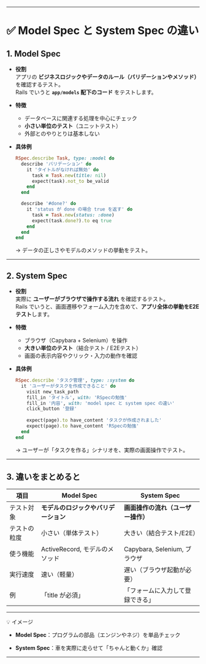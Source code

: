 
---

# ✅ Model Spec と System Spec の違い

## 1. **Model Spec**

- **役割**  
    アプリの **ビジネスロジックやデータのルール（バリデーションやメソッド）** を確認するテスト。  
    Rails でいうと **`app/models` 配下のコード** をテストします。
    
- **特徴**
    
    - データベースに関連する処理を中心にチェック
    - **小さい単位のテスト**（ユニットテスト）
    - 外部とのやりとりは基本しない
        
- **具体例**
    
    ```ruby
    RSpec.describe Task, type: :model do
      describe 'バリデーション' do
        it 'タイトルがなければ無効' do
          task = Task.new(title: nil)
          expect(task).not_to be_valid
        end
      end
    
      describe '#done?' do
        it 'status が done の場合 true を返す' do
          task = Task.new(status: :done)
          expect(task.done?).to eq true
        end
      end
    end
    ```
    
    → データの正しさやモデルのメソッドの挙動をテスト。
    

---

## 2. **System Spec**

- **役割**  
    実際に **ユーザーがブラウザで操作する流れ** を確認するテスト。  
    Rails でいうと、画面遷移やフォーム入力を含めて、**アプリ全体の挙動をE2Eテスト**します。
    
- **特徴**
    
    - ブラウザ（Capybara + Selenium）を操作
    - **大きい単位のテスト**（結合テスト / E2Eテスト）
    - 画面の表示内容やクリック・入力の動作を確認
        
- **具体例**
    
    ```ruby
    RSpec.describe 'タスク管理', type: :system do
      it 'ユーザーがタスクを作成できること' do
        visit new_task_path
        fill_in 'タイトル', with: 'RSpecの勉強'
        fill_in '内容', with: 'model spec と system spec の違い'
        click_button '登録'
        
        expect(page).to have_content 'タスクが作成されました'
        expect(page).to have_content 'RSpecの勉強'
      end
    end
    ```
    
    → ユーザーが「タスクを作る」シナリオを、実際の画面操作でテスト。
    

---

## 3. **違いをまとめると**

|項目|Model Spec|System Spec|
|---|---|---|
|テスト対象|**モデルのロジックやバリデーション**|**画面操作の流れ（ユーザー操作）**|
|テストの粒度|小さい（単体テスト）|大きい（結合テスト/E2E）|
|使う機能|ActiveRecord, モデルのメソッド|Capybara, Selenium, ブラウザ|
|実行速度|速い（軽量）|遅い（ブラウザ起動が必要）|
|例|「title が必須」|「フォームに入力して登録できる」|

---

💡 イメージ

- **Model Spec**：プログラムの部品（エンジンやネジ）を単品チェック
    
- **System Spec**：車を実際に走らせて「ちゃんと動くか」確認
    

---

